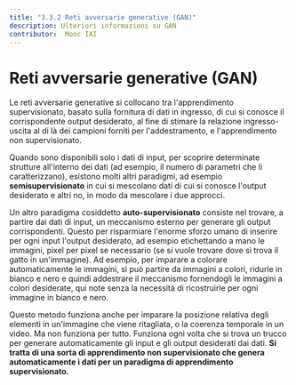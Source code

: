 ```yaml
---
title: "3.3.2 Reti avversarie generative (GAN)"
description: Ulteriori informazioni su GAN
contributor:  Mooc IAI
---
```

# Reti avversarie generative (GAN)
Le reti avversarie generative si collocano tra l'apprendimento supervisionato, basato sulla fornitura di dati in ingresso, di cui si conosce il corrispondente output desiderato, al fine di stimare la relazione ingresso-uscita al di là dei campioni forniti per l'addestramento, e l'apprendimento non supervisionato.

Quando sono disponibili solo i dati di input, per scoprire determinate strutture all'interno dei dati (ad esempio, il numero di parametri che li caratterizzano), esistono molti altri paradigmi, ad esempio **semisupervisionato** in cui si mescolano dati di cui si conosce l'output desiderato e altri no, in modo da mescolare i due approcci.

Un altro paradigma cosiddetto **auto-supervisionato** consiste nel trovare, a partire dai dati di input, un meccanismo esterno per generare gli output corrispondenti. Questo per risparmiare l'enorme sforzo umano di inserire per ogni input l'output desiderato, ad esempio etichettando a mano le immagini, pixel per pixel se necessario (se si vuole trovare dove si trova il gatto in un'immagine). Ad esempio, per imparare a colorare automaticamente le immagini, si può partire da immagini a colori, ridurle in bianco e nero e quindi addestrare il meccanismo fornendogli le immagini a colori desiderate, qui note senza la necessità di ricostruirle per ogni immagine in bianco e nero.

Questo metodo funziona anche per imparare la posizione relativa degli elementi in un'immagine che viene ritagliata, o la coerenza temporale in un video. Ma non funziona per tutto. Funziona ogni volta che si trova un trucco per generare automaticamente gli input e gli output desiderati dai dati. **Si tratta di una sorta di apprendimento non supervisionato che genera automaticamente i dati per un paradigma di apprendimento supervisionato.**
